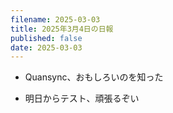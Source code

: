 ```yaml
---
filename: 2025-03-03
title: 2025年3月4日の日報
published: false
date: 2025-03-03
---
```

*   Quansync、おもしろいのを知った
    
*   明日からテスト、頑張るぞい